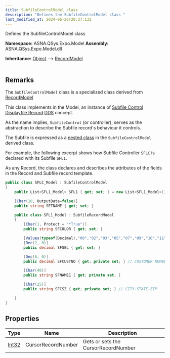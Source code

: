 ```yaml
---
title: SubfileControlModel class
description: "Defines the SubfileControlModel class "
last_modified_at: 2024-06-26T20:27:13Z
---
```


Defines the SubfileControlModel class

**Namespace:** ASNA.QSys.Expo.Model
**Assembly:** ASNA.QSys.Expo.Model.dll

**Inheritance:** [Object](https://docs.microsoft.com/en-us/dotnet/api/system.object) --> [RecordModel](/reference/expo/qsys-expo-model/record-model.html)
<br>
<br>

## Remarks

The `SubfileControlModel` class is a specialized class derived from [RecordModel](/reference/expo/qsys-expo-model/record-model.html) 

This class implements in the Model, an instance of [Subfile Control Displayfile Record](https://www.ibm.com/docs/en/i/7.4?topic=80-sflctl-subfile-control-keyword-display-files) [DDS](https://www.ibm.com/docs/en/i/7.4?topic=dds-display-files) concept.

As the name implies, `SubfileControl` (or controller), serves as the abstraction to describe the Subfile record's behaviour it controls.  

The Subfile is expressed as a [nested class](https://docs.microsoft.com/en-us/dotnet/csharp/programming-guide/classes-and-structs/nested-types) in the `SubfileControlModel` derived class.

For example, the following excerpt shows how Subfile Controller `SFLC` is declared with its Subfile `SFL1`.

As any Record, the class declares and describes the attributes of the fields in the Record and Subfile record template.

```cs
public class SFLC_Model : SubfileControlModel
{
    public List<SFL1_Model> SFL1 { get; set; } = new List<SFL1_Model>();

    [Char(10, OutputData=false)]
    public string SETNAME { get; set; }

    public class SFL1_Model : SubfileRecordModel
    {
        [Char(1, Protect = "*True")]
        public string SFCOLOR { get; set; }

        [Values(typeof(Decimal),"00","02","03","05","07","09","10","11")]
        [Dec(2, 0)]
        public decimal SFSEL { get; set; }

        [Dec(6, 0)]
        public decimal SFCUSTNO { get; private set; } // CUSTOMER NUMBER

        [Char(40)]
        public string SFNAME1 { get; private set; }

        [Char(25)]
        public string SFCSZ { get; private set; } // CITY-STATE-ZIP

    }
}
```

## Properties

| Type | Name | Description
| --- | --- | --- 
| [Int32](https://learn.microsoft.com/en-us/dotnet/csharp/language-reference/builtin-types/integral-numeric-types) | CursorRecordNumber | Gets or sets the CursorRecordNumber |
